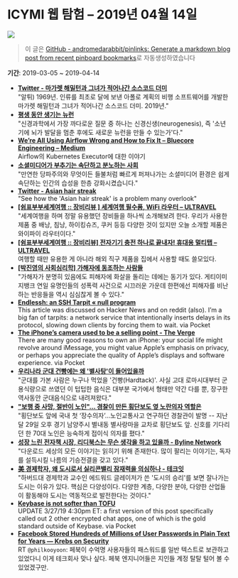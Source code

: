 # ICYMI 웹 탐험 – 2019년 04월 14일

![](https://picsum.photos/1920/1080/?image=558)

> 이 글은 [GitHub - andromedarabbit/pinlinks: Generate a markdown blog post from recent pinboard bookmarks](https://github.com/andromedarabbit/pinlinks)로 자동생성하였습니다

**기간**: 2019-03-05 \~ 2019-04-14

  - **[Twitter - 마가렛 해밀턴과 그녀가 적어나간 소스코드 더미](https://mobile.twitter.com/Naridy/status/1116306521304911872)**  
    "알튀) 1969년. 인류를 최초로 달에 보낸 아폴로 계획의 비행 소프트웨어를 개발한 마가렛 해밀턴과 그녀가 적어나간 소스코드 더미. 2019년."
  - **[평생 동안 생기는 뉴런](http://www.ibric.org/myboard/read.php?Board=news&id=303513)**  
    "신경과학에서 가장 까다로운 질문 중 하나는 신경신생(neurogenesis), 즉 '소년기에 뇌가 발달을 멈춘 후에도 새로운 뉴런을 만들 수 있는가'다."
  - **[We’re All Using Airflow Wrong and How to Fix It – Bluecore Engineering – Medium](https://medium.com/bluecore-engineering/were-all-using-airflow-wrong-and-how-to-fix-it-a56f14cb0753?source=ifttt--------------1)**  
    Airflow의 Kubernetes Executor에 대한 이야기
  - **[소셜미디어가 부추기는 속단하고 분노하는 사회](http://newspeppermint.com/2019/04/07/social-media-snap-judgment/)**  
    "만연한 당파주의와 무엇이든 들불처럼 빠르게 퍼져나가는 소셜미디어 환경은 쉽게 속단하는 인간의 습성을 한층 강화시켰습니다."
  - **[Twitter - Asian hair streak](https://mobile.twitter.com/thisisinsider/status/1111905903710818304)**  
    "See how the 'Asian hair streak' is a problem many overlook"
  - **[\[쉼표부부세계여행 :: 장비리뷰 \] 세계여행 필수품, WiFi 라우터 – ULTRAVEL](http://ultravel.co.kr/?p=2785)**  
    "세계여행을 하며 정말 유용했던 장비들을 하나씩 소개해보려 한다. 우리가 사용한 제품 중 배낭, 침낭, 하이킹슈즈, 쿠커 등등 다양한 것이 있지만 오늘 소개할 제품은 와이파이 라우터이다."
  - **[\[쉼표부부세계여행 :: 장비리뷰\] 전자기기 충전 하나로 끝내자\! 휴대용 멀티탭 – ULTRAVEL](http://ultravel.co.kr/?p=2855)**  
    여행할 때만 유용한 게 아니라 해외 직구 제품을 집에서 사용할 때도 쓸모있다.
  - **[\[박진영의 사회심리학\] 가해자에 동조하는 사람들](https://news.naver.com/main/read.nhn?mode=LSD&mid=sec&oid=584&aid=0000003768&sid1=001)**  
    "가해자가 분명히 있음에도 피해자에 화살을 돌리는 데에는 동기가 있다. 게티이미지뱅크 연일 유명인들의 성폭력 사건으로 시끄러운 가운데 한편에선 피해자를 비난하는 반응들을 역시 심심찮게 볼 수 있다."
  - **[Endlessh: an SSH Tarpit « null program](https://nullprogram.com/blog/2019/03/22/)**  
    This article was discussed on Hacker News and on reddit (also). I’m a big fan of tarpits: a network service that intentionally inserts delays in its protocol, slowing down clients by forcing them to wait. via Pocket
  - **[The iPhone’s camera used to be a selling point - The Verge](https://www.theverge.com/2019/4/3/18291921/iphone-camera-huawei-p30-pro-google-pixel-competition)**  
    There are many good reasons to own an iPhone: your social life might revolve around iMessage, you might value Apple’s emphasis on privacy, or perhaps you appreciate the quality of Apple’s displays and software experience. via Pocket
  - **[우리나라 군대 건빵에는 왜 '별사탕'이 들어있을까](http://www.asiae.co.kr/news/view.htm?idxno=2019040216013481170)**  
    "군대를 가본 사람은 누구나 먹었을 '건빵(Hardtack)'. 사실 고대 로마시대부터 군용식량으로 쓰였던 이 텁텁한 음식은 대부분 국가에서 형태만 약간 다를 뿐, 장구한 역사동안 군대음식으로 내려져왔다."
  - **["보행 중 사망, 절반이 노인"... 경찰이 만든 횡단보도 옆 노란의자 역할은](https://news.joins.com/article/23428139)**  
    "횡단보도 앞에 국내 첫 ‘장수의자’…노인교통사고 연구하던 경찰관이 발명 -- 지난달 29일 오후 경기 남양주시 별내동 별사랑마을 교차로 횡단보도 앞. 신호를 기다리던 한 70대 노인은 능숙하게 접이식 의자를 폈다."
  - **[성장 느린 전자책 시장, 리디북스는 무슨 생각을 하고 있을까 - Byline Network](https://byline.network/2019/03/27-43/)**  
    "다운로드 세상의 모든 이야기는 읽히기 위해 존재한다. 많이 팔리는 이야기는, 독자를 설득시킬 나름의 기승전결을 갖고 있다."
  - **[美 경제학자, 왜 도시로서 실리콘밸리 잠재력을 의심하나 - 테크잇](https://techit.kr/view/?no=20190328195356)**  
    "하버드대 경제학과 교수인 에드워드 글레이저가 쓴 '도시의 승리'를 보면 잘나가는 도시는 이유가 있다. 핵심은 다양성이다. 다양한 계층, 다양한 분야, 다양한 산업들이 활동해야 도시는 역동적으로 발전한다는 것이다."
  - **[Keybase is not softer than TOFU](https://keybase.io/blog/chat-apps-softer-than-tofu)**  
    UPDATE 3/27/19 4:30pm ET: a first version of this post specifically called out 2 other encrypted chat apps, one of which is the gold standard outside of Keybase. via Pocket
  - **[Facebook Stored Hundreds of Millions of User Passwords in Plain Text for Years — Krebs on Security](https://krebsonsecurity.com/2019/03/facebook-stored-hundreds-of-millions-of-user-passwords-in-plain-text-for-years/)**  
    RT <code>@philkooyoon</code>: 페북이 수억명 사용자들의 패스워드를 일반 텍스트로 보관하고 있었다니 이게 테크회사 맞나 싶다. 페북 엔지니어들은 지인들 계정 탈탈 털어 볼 수 있었겠구만.
